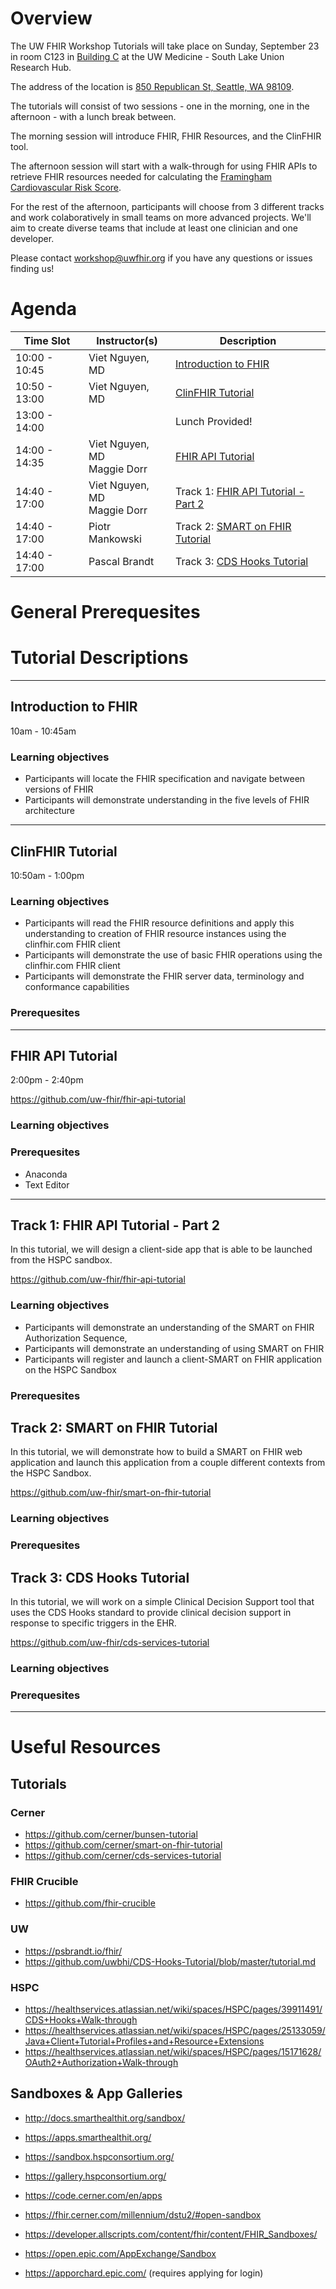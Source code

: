 # Overview
The UW FHIR Workshop Tutorials will take place on Sunday, September 23 in room C123 in [Building C](https://www.uwmedicine.org/research/sites-facilities/slu/maps-contacts) at the UW Medicine - South Lake Union Research Hub. 

The address of the location is [850 Republican St, Seattle, WA 98109](https://goo.gl/maps/Z3wTR9A5iVP2). 

The tutorials will consist of two sessions - one in the morning, one in the afternoon - with a lunch break between. 

The morning session will introduce FHIR, FHIR Resources, and the ClinFHIR tool. 

The afternoon session will start with a walk-through for using FHIR APIs to retrieve FHIR resources needed for calculating the [Framingham Cardiovascular Risk Score](https://en.wikipedia.org/wiki/Framingham_Risk_Score).

For the rest of the afternoon, participants will choose from 3 different tracks and work colaboratively in small teams on more advanced projects. 
We'll aim to create diverse teams that include at least one clinician and one developer. 

Please contact <a href='mailto:workshop@uwfhir.org'>workshop@uwfhir.org</a> if you have any questions or issues finding us!

# Agenda

| Time Slot     | Instructor(s) |  Description  |
| ------------- |-----------------|------------------------------------------------------|
| 10:00 - 10:45 | Viet Nguyen, MD | [Introduction to FHIR](#introduction-to-fhir)        |
| 10:50 - 13:00 | Viet Nguyen, MD | [ClinFHIR Tutorial](#clinfhir-tutorial)          |
| 13:00 - 14:00 | &nbsp; |   Lunch Provided!     |
| 14:00 - 14:35 | Viet Nguyen, MD <br /> Maggie Dorr | [FHIR API Tutorial](#fhir-api-tutorial) |
| 14:40 - 17:00 | Viet Nguyen, MD <br /> Maggie Dorr | Track 1: [FHIR API Tutorial - Part 2](#track-1-fhir-api-tutorial---part-2) |
| 14:40 - 17:00 | Piotr Mankowski | Track 2: [SMART on FHIR Tutorial](track-2-smart-on-fhir-tutorial) |
| 14:40 - 17:00 | Pascal Brandt | Track 3: [CDS Hooks Tutorial](track-3-cds-hooks-tutorial) |

# General Prerequesites

# Tutorial Descriptions

---

## Introduction to FHIR
10am - 10:45am

### Learning objectives
- Participants will locate the FHIR specification and navigate between versions of FHIR
- Participants will demonstrate understanding in the five levels of FHIR architecture

--- 

## ClinFHIR Tutorial
10:50am - 1:00pm

### Learning objectives
- Participants will read the FHIR resource definitions and apply this understanding to creation of FHIR resource instances using the clinfhir.com FHIR client
- Participants will demonstrate the use of basic FHIR operations using the clinfhir.com FHIR client
- Participants will demonstrate the FHIR server data, terminology and conformance capabilities

### Prerequesites

--- 

## FHIR API Tutorial
2:00pm - 2:40pm

https://github.com/uw-fhir/fhir-api-tutorial



### Learning objectives

### Prerequesites
- Anaconda
- Text Editor
--- 

## Track 1: FHIR API Tutorial - Part 2
In this tutorial, we will design a client-side app that is able to be launched from the HSPC sandbox.

https://github.com/uw-fhir/fhir-api-tutorial

### Learning objectives
- Participants will demonstrate an understanding of the SMART on FHIR Authorization Sequence, 
- Participants will demonstrate an understanding of using SMART on FHIR  
- Participants will register and launch a client-SMART on FHIR application on the HSPC Sandbox

### Prerequesites


## Track 2: SMART on FHIR Tutorial
In this tutorial, we will demonstrate how to build a SMART on FHIR web application and launch this application from a couple different contexts from the HSPC Sandbox.

https://github.com/uw-fhir/smart-on-fhir-tutorial

### Learning objectives

### Prerequesites


## Track 3: CDS Hooks Tutorial
In this tutorial, we will work on a simple Clinical Decision Support tool that uses the CDS Hooks standard 
to provide clinical decision support in response to specific triggers in the EHR.

https://github.com/uw-fhir/cds-services-tutorial

### Learning objectives

### Prerequesites

---

# Useful Resources

## Tutorials

### Cerner
- https://github.com/cerner/bunsen-tutorial
- https://github.com/cerner/smart-on-fhir-tutorial
- https://github.com/cerner/cds-services-tutorial

### FHIR Crucible
- https://github.com/fhir-crucible

### UW
- https://psbrandt.io/fhir/
- https://github.com/uwbhi/CDS-Hooks-Tutorial/blob/master/tutorial.md

### HSPC
- https://healthservices.atlassian.net/wiki/spaces/HSPC/pages/39911491/CDS+Hooks+Walk-through
- https://healthservices.atlassian.net/wiki/spaces/HSPC/pages/25133059/Java+Client+Tutorial+Profiles+and+Resource+Extensions
- https://healthservices.atlassian.net/wiki/spaces/HSPC/pages/15171628/OAuth2+Authorization+Walk-through


## Sandboxes & App Galleries
- http://docs.smarthealthit.org/sandbox/
- https://apps.smarthealthit.org/
- https://sandbox.hspconsortium.org/
- https://gallery.hspconsortium.org/


- https://code.cerner.com/en/apps
- https://fhir.cerner.com/millennium/dstu2/#open-sandbox


- https://developer.allscripts.com/content/fhir/content/FHIR_Sandboxes/


- https://open.epic.com/AppExchange/Sandbox
- https://apporchard.epic.com/ (requires applying for login)



